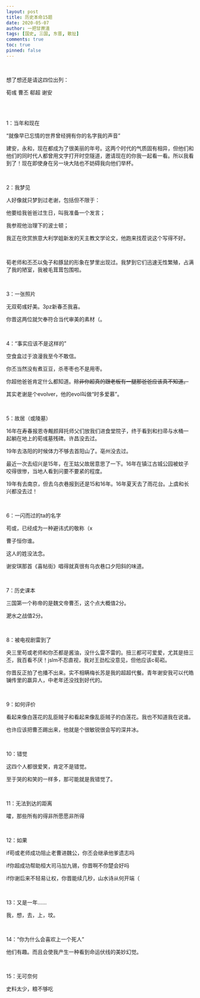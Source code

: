 ```yaml
---
layout: post
title: 历史本命15题
date: 2020-05-07
author: 一把甘蔗渣
tags: [国史, 三国, 东晋, 散扯]
comments: true
toc: true
pinned: false
---
```


<br/>

想了想还是请这四位出列：

荀彧 曹丕 郗超 谢安

<br/>

<br/>

1：当年和现在

“就像早已忘情的世界曾经拥有你的名字我的声音”

建安，永和，现在都成为了很美丽的年号。这两个时代的气质固有相异，但他们和他们的同时代人都曾用文字打开时空隧道，邀请现在的你我一起看一看。所以我看到了！现在即使身在另一块大陆也不妨碍我向他们举杯。

<br/>

2：我梦见

人好像就只梦到过老谢，包括但不限于：

他要给我爸爸过生日，叫我准备一个发言；

我参观他治理下的波士顿；

我正在欣赏旅意大利学姐新发的天主教文学论文，他跑来找茬说这个写得不好。

<br/>

荀老师和丕丕以兔子和豚鼠的形象在梦里出现过。我梦到它们迅速无性繁殖，占满了我的陋室，我被毛茸茸包围啦。

<br/>

3：一张照片

无双荀彧好美。3pz新春丕我喜。

你晋这两位就欠奉符合当代审美的素材（。

<br/>

4：“事实应该不是这样的”

空食盒过于浪漫我至今不敢信。

你丕当然没有煮豆豆，杀枣枣也不是用枣。

你超他爸爸肯定什么都知道。~~除非你超真的跟老板有一腿那爸爸应该真不知道。~~

其实老谢是个evolver，他的evol叫做“时多爱慕”。

<br/>

5：故居（或陵墓）

16年在寿春报恩寺觍颜拜托师父们放我们进食堂院子，终于看到和扫帚与水桶一起躺在地上的荀彧墓残碑。许昌没去过。

19年去洛阳的时候体力不够去首阳山了。亳州没去过。

最近一次去绍兴是15年，在王姑父故居意思了一下。16年在镇江古城公园被蚊子咬得很惨，当地人看到问要不要紧的程度。

19年有去南京，但去乌衣巷报到还是15和16年。16年夏天去了雨花台。上虞和长兴都没去过！

<br/>

6：一闪而过的ta的名字

苟或，已经成为一种避讳式的敬称（x

曹子恒你谁。

这人的姓没法念。

谢安琪那首《喜帖街》唱得就真很有乌衣巷口夕阳斜的味道。

<br/>

7：历史课本

三国第一个称帝的是魏文帝曹丕，这个点大概值2分。

淝水之战值2分。

<br/>

8：被电视剧雷到了

央三里苟或老师和你丕都是酱油，没什么雷不雷的。扭三都可可爱爱，尤其是扭三丕，我百看不厌！jslm不忍直视，我对王劲松没意见，但他应该c荀崧。

你晋反正拍了也播不出来。实不相瞒梅长苏是我的超超代餐。青年谢安我可以代皓镧传里的嬴异人，中老年还没找到好代的。

<br/>

9：如何评价

看起来像白莲花的乱臣贼子和看起来像乱臣贼子的白莲花。我也不知道我在说谁。

也许应该把曹丕踢出来，他就是个很敏锐很会写的深井冰。

<br/>

10：错觉

这四个人都很爱笑，肯定不是错觉。

至于哭的和笑的一样多，那可能就是我错觉了。

<br/>

11：无法到达的距离

嚯，那些所有的得非所愿愿非所得

<br/>

12：如果

if苟或老师成功阻止老曹进魏公，你丕会继承他爹遗志吗

if你超成功帮助桓大司马加九锡，你晋啊不你楚会好吗

if你谢后来不轻易让权，你晋能续几秒，山水诗从何开端（

<br/>

13：又是一年……

我，想，去，上，坟。

<br/>

14：“你为什么会喜欢上一个死人”

他们有趣。而且会使我产生一种看到命运伏线的美妙幻觉。

<br/>

15：无可奈何

史料太少，粮不够吃

<br/>
